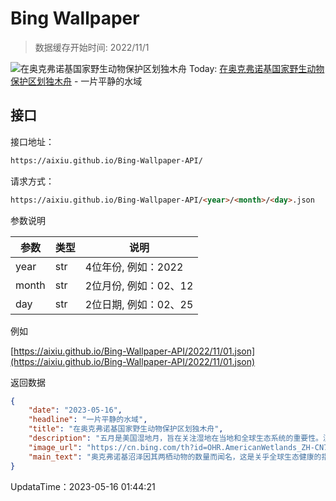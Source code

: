 # Bing Wallpaper

> 数据缓存开始时间: 2022/11/1

![在奥克弗诺基国家野生动物保护区划独木舟](https://cn.bing.com/th?id=OHR.AmericanWetlands_ZH-CN7534567518_1920x1080.webp)
Today: [在奥克弗诺基国家野生动物保护区划独木舟](https://cn.bing.com/th?id=OHR.AmericanWetlands_ZH-CN7534567518_1920x1080.webp) - 一片平静的水域

## 接口

接口地址：

```html
https://aixiu.github.io/Bing-Wallpaper-API/
```

请求方式：

```html
https://aixiu.github.io/Bing-Wallpaper-API/<year>/<month>/<day>.json
```

参数说明

| 参数 | 类型 | 说明 |
| - | - | - |
| year | str | 4位年份, 例如：2022 |
| month | str | 2位月份, 例如：02、12 |
| day | str | 2位日期, 例如：02、25 |

例如

[https://aixiu.github.io/Bing-Wallpaper-API/2022/11/01.json](https://aixiu.github.io/Bing-Wallpaper-API/2022/11/01.json)

返回数据

```json
{
    "date": "2023-05-16",
    "headline": "一片平静的水域",
    "title": "在奥克弗诺基国家野生动物保护区划独木舟",
    "description": "五月是美国湿地月，旨在关注湿地在当地和全球生态系统的重要性。湿地值得我们去关注，这些多样性生态系统有固碳功能，改善水质，并为至少三分之一的濒危物种提供栖息地。然而如今，湿地自身也面临威胁。美国本土48个州的2.21亿英亩湿地，超半数已遭到破坏。",
    "image_url": "https://cn.bing.com/th?id=OHR.AmericanWetlands_ZH-CN7534567518_1920x1080.webp",
    "main_text": "奥克弗诺基沼泽因其两栖动物的数量而闻名，这是关乎全球生态健康的指标。"
}
```

UpdataTime：2023-05-16 01:44:21
